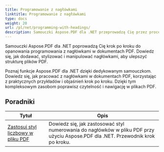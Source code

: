 ```yaml
---
title: Programowanie z nagłówkami
linktitle: Programowanie z nagłówkami
type: docs
weight: 20
url: /pl/net/programming-with-headings/
description: Samouczki Aspose.PDF dla .NET przeprowadzą Cię przez proces używania nagłówków w celu ulepszenia struktury dokumentów PDF.
---
```

Samouczki Aspose.PDF dla .NET poprowadzą Cię krok po kroku do opanowania programowania z nagłówkami w dokumentach PDF. Dowiedz się, jak dodawać, stylizować i manipulować nagłówkami, aby ulepszyć strukturę plików PDF.

Poznaj funkcje Aspose.PDF dla .NET dzięki dedykowanym samouczkom. Dowiedz się, jak pracować z nagłówkami w dokumentach PDF, korzystając z praktycznych przykładów i objaśnień krok po kroku. Dzięki tym kompleksowym zasobom poprawisz czytelność i nawigację w plikach PDF.

## Poradniki
| Tytuł | Opis |
| --- | --- | 
| [Zastosuj styl liczbowy w pliku PDF](./apply-number-style/) | Dowiedz się, jak zastosować styl numerowania do nagłówków w pliku PDF przy użyciu Aspose.PDF dla .NET. Przewodnik krok po kroku. |   